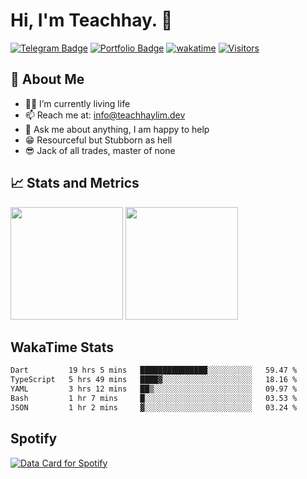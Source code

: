 <div align="start">
  <h1>Hi, I'm Teachhay. 👋</h1>
</div>

[![Telegram Badge](https://img.shields.io/badge/-Telegram-229ED9?style=flat-square&logo=Telegram&logoColor=white)](https://t.me/Yagi_Raijin)
[![Portfolio Badge](https://img.shields.io/badge/-Portfolio-668F80?style=flat-square&logo=gnometerminal&logoColor=white)](https://teachhaylim.dev/)
[![wakatime](https://wakatime.com/badge/user/1994304e-59ca-4f17-bdc0-44c969ec28d5.svg)](https://wakatime.com/@1994304e-59ca-4f17-bdc0-44c969ec28d5)
[![Visitors](https://api.visitorbadge.io/api/visitors?path=https%3A%2F%2Fgithub.com%2Fteachhaylim&label=visitors&countColor=%23263759&style=flat)](https://visitorbadge.io/status?path=https%3A%2F%2Fgithub.com%2Fteachhaylim)

## 🧑 About Me

- 👩‍💻 I’m currently living life
- 📫 Reach me at: <info@teachhaylim.dev>
- 💬 Ask me about anything, I am happy to help
- 😁 Resourceful but Stubborn as hell
- 😎 Jack of all trades, master of none
<!--- 🙃 Sweet as sugar, Hard as ice, Cross once and you'll die twice -->

## 📈 Stats and Metrics

<p>
  <img height="180em" src="https://github-readme-stats.vercel.app/api?username=teachhaylim&show_icons=true&hide_border=true&count_private=true&include_all_commits=true&theme=graywhite"/>
  <img height="180em" src="https://github-readme-stats.vercel.app/api/top-langs/?username=teachhaylim&exclude_repo=KNN-Image-Classification&show_icons=true&hide_border=true&layout=compact&langs_count=8"/>
</p>

## WakaTime Stats

<!--START_SECTION:waka-->

```txt
Dart         19 hrs 5 mins   ███████████████░░░░░░░░░░   59.47 %
TypeScript   5 hrs 49 mins   ████▓░░░░░░░░░░░░░░░░░░░░   18.16 %
YAML         3 hrs 12 mins   ██▒░░░░░░░░░░░░░░░░░░░░░░   09.97 %
Bash         1 hr 7 mins     █░░░░░░░░░░░░░░░░░░░░░░░░   03.53 %
JSON         1 hr 2 mins     ▓░░░░░░░░░░░░░░░░░░░░░░░░   03.24 %
```

<!--END_SECTION:waka-->

## Spotify

<a href="https://data-card-for-spotify.herokuapp.com/card?user_id=pyutugroo2wq770ysj6wc9xo1">
  <img src="https://data-card-for-spotify.herokuapp.com/api/card?user_id=pyutugroo2wq770ysj6wc9xo1" alt="Data Card for Spotify">
</a>

<!-- <a href="https://github.com/anuraghazra/github-readme-stats">
  <img align="center" src="https://github-readme-stats.vercel.app/api/pin/?username=anuraghazra&repo=github-readme-stats" />
</a>
<a href="https://github.com/anuraghazra/convoychat">
  <img align="center" src="https://github-readme-stats.vercel.app/api/pin/?username=anuraghazra&repo=convoychat" />
</a> -->

<!-- ![Teachhay's wakatime stats](https://github-readme-stats.vercel.app/api/wakatime?username=shadowgmr) -->

<!-- ## 🛡️ My GitHub Stats -->

<!-- ![My github stats](https://github-readme-stats.vercel.app/api?username=teachhaylim&show_icons=true&hide_border=true&&count_private=true&include_all_commits=true) -->

<!-- ## 👩‍💻 Most used languages -->

<!-- ![Most used languages](https://github-readme-stats.vercel.app/api/top-langs/?username=teachhaylim&exclude_repo=KNN-Image-Classification&show_icons=true&hide_border=true&layout=compact&langs_count=8) -->

<!-- ## 🚀 Published projects -->
